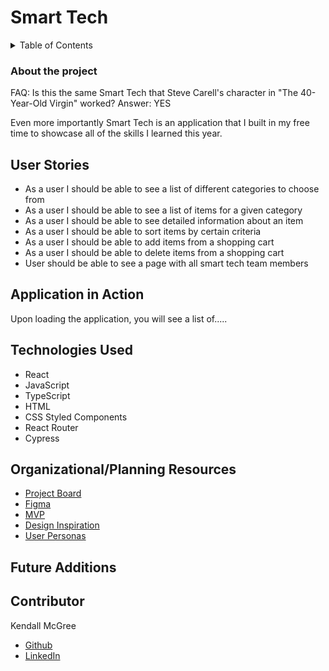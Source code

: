 # Smart Tech

<details>
  <summary>Table of Contents</summary>
  <ol>
    <li><a href="#about-the-challenge">About the Project/a></li>
    <li><a href="#about-the-challenge">User Stories/a></li>
    <li><a href="#application-in-action">Application in Action</a></li>
    <li><a href="#technologies-used">Technologies Used</a></li>
    <li><a href="#organizational-resources">Organizational/Planning Resources</a></li>
    <li><a href="#future-additions">Future Additions</a></li>
    <li><a href="#contributor">Contributor</a></li>
  </ol>
</details>

### About the project
FAQ: Is this the same Smart Tech that Steve Carell's character in "The 40-Year-Old Virgin" worked? Answer: YES 

Even more importantly Smart Tech is an application that I built in my free time to showcase all of the skills I learned this year.

## User Stories
- As a user I should be able to see a list of different categories to choose from
- As a user I should be able to see a list of items for a given category
- As a user I should be able to see detailed information about an item
- As a user I should be able to sort items by certain criteria
- As a user I should be able to add items from a shopping cart
- As a user I should be able to delete items from a shopping cart
- User should be able to see a page with all smart tech team members

## Application in Action

Upon loading the application, you will see a list of.....

## Technologies Used

- React
- JavaScript
- TypeScript
- HTML
- CSS Styled Components
- React Router
- Cypress


## Organizational/Planning Resources
 - [Project Board](https://github.com/users/kendallm360/projects/4/views/1)
 - [Figma](https://www.figma.com/file/UsOAE3rAptWu0q4lLhCgI2/Smart-Tech?node-id=1%3A2)
 - [MVP](https://docs.google.com/document/d/1Bn9kGBiyN8qaxEYMc9hHdi1dHYXkHljyGGNz2hM-8-E/edit)
 - [Design Inspiration](https://docs.google.com/document/d/1xrrGQmP0zfN4CnbYPE0Yxk9pusbF6VpRsp-M2Zv6TS4/edit)
 - [User Personas]()


## Future Additions


## Contributor
  Kendall McGree
 - [Github](https://github.com/kendallm360)
 - [LinkedIn](https://www.linkedin.com/in/kendall-mcgree/)


